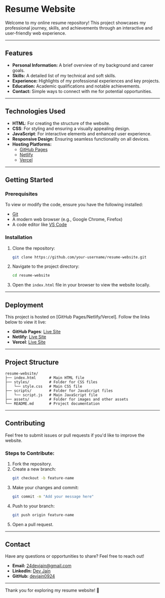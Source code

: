 # Resume Website

Welcome to my online resume repository! This project showcases my professional journey, skills, and achievements through an interactive and user-friendly web experience.

---

## Features

- **Personal Information:** A brief overview of my background and career goals.
- **Skills:** A detailed list of my technical and soft skills.
- **Experience:** Highlights of my professional experiences and key projects.
- **Education:** Academic qualifications and notable achievements.
- **Contact:** Simple ways to connect with me for potential opportunities.

---

## Technologies Used

- **HTML**: For creating the structure of the website.
- **CSS**: For styling and ensuring a visually appealing design.
- **JavaScript**: For interactive elements and enhanced user experience.
- **Responsive Design**: Ensuring seamless functionality on all devices.
- **Hosting Platforms:** 
  - [GitHub Pages](https://pages.github.com/)
  - [Netlify](https://www.netlify.com/)
  - [Vercel](https://vercel.com/)

---

## Getting Started

### Prerequisites

To view or modify the code, ensure you have the following installed:

- [Git](https://git-scm.com/)
- A modern web browser (e.g., Google Chrome, Firefox)
- A code editor like [VS Code](https://code.visualstudio.com/)

### Installation

1. Clone the repository:

   ```bash
   git clone https://github.com/your-username/resume-website.git
   ```

2. Navigate to the project directory:

   ```bash
   cd resume-website
   ```

3. Open the `index.html` file in your browser to view the website locally.

---

## Deployment

This project is hosted on [GitHub Pages/Netlify/Vercel]. Follow the links below to view it live:

- **GitHub Pages**: [Live Site](https://your-username.github.io/resume-website/)
- **Netlify**: [Live Site](https://your-netlify-site.netlify.app/)
- **Vercel**: [Live Site](https://your-vercel-site.vercel.app/)

---

## Project Structure

```
resume-website/
├── index.html      # Main HTML file
├── styles/         # Folder for CSS files
│   └── style.css   # Main CSS file
├── scripts/        # Folder for JavaScript files
│   └── script.js   # Main JavaScript file
├── assets/         # Folder for images and other assets
└── README.md       # Project documentation
```

---

## Contributing

Feel free to submit issues or pull requests if you'd like to improve the website.

### Steps to Contribute:

1. Fork the repository.
2. Create a new branch:
   ```bash
   git checkout -b feature-name
   ```
3. Make your changes and commit:
   ```bash
   git commit -m "Add your message here"
   ```
4. Push to your branch:
   ```bash
   git push origin feature-name
   ```
5. Open a pull request.

---

## Contact

Have any questions or opportunities to share? Feel free to reach out!

- **Email:** [24devjain@gmail.com](mailto:24devjain@gmail.com)
- **LinkedIn:** [Dev Jain](https://www.linkedin.com/in/dev-jain-567366233/)
- **GitHub:** [devjain0924](https://github.com/devjain0924)

---

Thank you for exploring my resume website! 🚀
